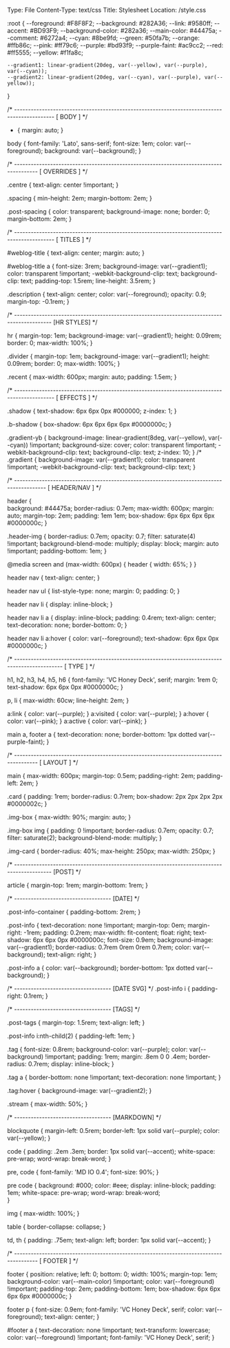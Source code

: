 Type: File
Content-Type: text/css
Title: Stylesheet
Location: /style.css

:root {
	--foreground: #F8F8F2;
	--background: #282A36;
	--link: #9580ff;
	--accent: #BD93F9;
	--background-color: #282a36;
  	--main-color: #44475a;
  	--comment: #6272a4;
  	--cyan: #8be9fd;
  	--green: #50fa7b;
  	--orange: #ffb86c;
  	--pink: #ff79c6;
  	--purple: #bd93f9;
	  --purple-faint: #ac9cc2;
  	--red: #ff5555;
  	--yellow: #f1fa8c;

	--gradient1: linear-gradient(20deg, var(--yellow), var(--purple), var(--cyan));
	--gradient2: linear-gradient(20deg, var(--cyan), var(--purple), var(--yellow));
}


/* -------------------------------------------------------------------------------------------- [ BODY ] */

* {
	margin: auto;
}

body {
	font-family: 'Lato', sans-serif;
	font-size: 1em;
	color: var(--foreground);
	background: var(--background);
}


/* -------------------------------------------------------------------------------------- [ OVERRIDES ] */

.centre {
	text-align: center !important;
}

.spacing {
	min-height: 2em;
	margin-bottom: 2em;
}

.post-spacing {
	color: transparent;
	background-image: none;
	border: 0;
	margin-bottom: 2em;
}

/* -------------------------------------------------------------------------------------------- [ TITLES ] */

#weblog-title {
	text-align: center;
	margin: auto;
}

#weblog-title a {
	font-size: 3rem;
	background-image: var(--gradient1);
	color: transparent !important;
	-webkit-background-clip: text;
    	background-clip: text;
	padding-top: 1.5rem;
	line-height: 3.5rem;
}

.description {
	text-align: center;
	color: var(--foreground);
	opacity: 0.9;
	margin-top: -0.1rem;
}

/* ------------------------------------------------------------------------------------------- [HR STYLES] */

hr {
	margin-top: 1em;
	background-image: var(--gradient1);
	height: 0.09rem;
	border: 0;
	max-width: 100%;
}

.divider {
	margin-top: 1em;
	background-image: var(--gradient1);
	height: 0.09rem;
	border: 0;
	max-width: 100%;
}

.recent {
	max-width: 600px;
	margin: auto;
	padding: 1.5em;
}


/* -------------------------------------------------------------------------------------------- [ EFFECTS ] */

.shadow {
	text-shadow: 6px 6px 0px #000000;
	z-index: 1;
}

.b-shadow {
	box-shadow: 6px 6px 6px 6px #0000000c;
}

.gradient-yb {
background-image: linear-gradient(8deg, var(--yellow), var(--cyan)) !important;
	background-size: cover;
    color: transparent !important;
    -webkit-background-clip: text;
    background-clip: text;
	z-index: 10;
}
/*
.gradient {
	background-image: var(--gradient1);
	color: transparent !important;
	-webkit-background-clip: text;
    	background-clip: text;
}

/* ----------------------------------------------------------------------------------------- [ HEADER/NAV ] */

header {	
	background: #44475a;
	border-radius: 0.7em;
	max-width: 600px;
	margin: auto;
	margin-top: 2em;
	padding: 1em 1em;
	box-shadow: 6px 6px 6px 6px #0000000c;
}

.header-img {
  border-radius: 0.7em;
  opacity: 0.7;
  filter: saturate(4) !important;
  background-blend-mode: multiply;
  display: block;
  margin: auto !important;
  padding-bottom: 1em;
}

@media screen and (max-width: 600px) {
  header {
	width: 65%;
  }
}

header nav {
	text-align: center;
}

header nav ul {
	list-style-type: none;
	margin: 0;
	padding: 0;
}

header nav li {
	display: inline-block;
}

header nav li a {
	display: inline-block;
	padding: 0.4rem;
	text-align: center;
	text-decoration: none;
	border-bottom: 0;
}

header nav li a:hover {
	color: var(--foreground);
	text-shadow: 6px 6px 0px #0000000c;
}

/* ----------------------------------------------------------------------------------------------- [ TYPE ] */

h1, h2, h3, h4, h5, h6 {
	font-family: 'VC Honey Deck', serif;
	margin: 1rem 0;
	text-shadow: 6px 6px 0px #0000000c;
}


p, li {
	max-width: 60cw;
	line-height: 2em;
}

a:link { color: var(--purple); }
a:visited { color: var(--purple); }
a:hover { color: var(--pink); }
a:active { color: var(--pink); }

main a, footer a {
	text-decoration: none;
	border-bottom: 1px dotted var(--purple-faint);
}

/* -------------------------------------------------------------------------------------- [ LAYOUT ] */

main {
	max-width: 600px;
	margin-top: 0.5em;
	padding-right: 2em;
	padding-left: 2em;
}

.card {
	padding: 1rem;
	border-radius: 0.7rem;
	box-shadow: 2px 2px 2px 2px #0000002c;
}

.img-box {
	max-width: 90%;
    margin: auto;
 }

.img-box img {
  padding: 0 !important;
  border-radius: 0.7em;
  opacity: 0.7;
  filter: saturate(2);
  background-blend-mode: multiply;
}

.img-card {
	border-radius: 40%;
	max-height: 250px;
	max-width: 250px;
}

/* ------------------------------------------------------------------------------------------- [POST] */

article {
	margin-top: 1rem;
	margin-bottom: 1rem;
}

/* ----------------------------------- [DATE]
*/

.post-info-container {
	padding-bottom: 2rem;
}

.post-info {
    text-decoration: none !important;
	margin-top: 0em;
	margin-right: -1rem;
	padding: 0.2rem;
	max-width: fit-content;
	float: right;
	text-shadow: 6px 6px 0px #0000000c;
	font-size: 0.9em;
	background-image: var(--gradient1);
	border-radius: 0.7rem  0rem 0rem 0.7rem;
	color: var(--background);
	text-align: right;
}

.post-info a {
	color: var(--background);
	border-bottom: 1px dotted var(--background);
}

/* ----------------------------------- [DATE SVG]
*/
.post-info i {
	padding-right: 0.1rem;
}

/* ----------------------------------- [TAGS]
*/

.post-tags {
	margin-top: 1.5rem;
	text-align: left;
}

.post-info i:nth-child(2) {
	padding-left: 1em;
}

.tag {
	font-size: 0.8rem;
    background-color: var(--purple);
	color: var(--background) !important;
	padding: 1rem;
	margin: .8em 0 0 .4em;
	border-radius: 0.7rem;
	display: inline-block;
}

.tag a {
	border-bottom: none !important;
	text-decoration: none !important;
}

.tag:hover {
	background-image: var(--gradient2);
}


.stream {
	max-width: 50%;
}

/* ----------------------------------- [MARKDOWN]
*/

blockquote {
	margin-left: 0.5rem;
	border-left: 1px solid var(--purple);
	color: var(--yellow);
}

code {
	padding: .2em .3em;
	border: 1px solid var(--accent);
	white-space: pre-wrap;
	word-wrap: break-word; 
}

pre, code {
	font-family: 'MD IO 0.4';
	font-size: 90%;
}

pre code {
	background: #000;
	color: #eee;
	display: inline-block;
	padding: 1em;
	white-space: pre-wrap;
	word-wrap: break-word;   
}

img {
	max-width: 100%;
}

table {
	border-collapse: collapse;
}

td, th {
	padding: .75em;
	text-align: left;
	border: 1px solid var(--accent);
}

/* -------------------------------------------------------------------------------------- [ FOOTER ] */

footer {
	position: relative;
	left: 0;
	bottom: 0;
	width: 100%;
	margin-top: 1em;
	background-color: var(--main-color) !important;
	color: var(--foreground) !important;
	padding-top: 2em;
	padding-bottom: 1em;
	box-shadow: 6px 6px 6px 6px #0000000c;
}

footer p {
	font-size: 0.9em;
	font-family: 'VC Honey Deck', serif;
	color: var(--foreground);
	text-align: center;
}

#footer a {
    text-decoration: none !important;
	text-transform: lowercase;
	color: var(--foreground) !important;
	font-family: 'VC Honey Deck', serif;
}
